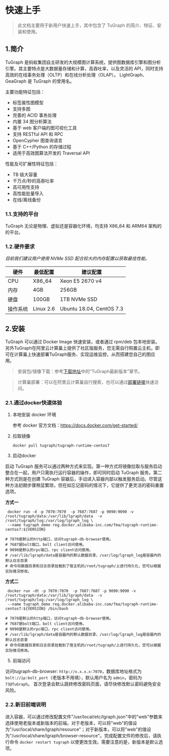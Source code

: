 # 快速上手

> 此文档主要用于新用户快速上手，其中包含了 TuGraph 的简介、特征、安装和使用。

## 1.简介

TuGraph 是蚂蚁集团自主研发的大规模图计算系统，提供图数据库引擎和图分析引擎。其主要特点是大数据量存储和计算，高吞吐率，以及灵活的 API，同时支持高效的在线事务处理（OLTP）和在线分析处理（OLAP）。 LightGraph、GeaGraph 是 TuGraph 的曾用名。

主要功能特征包括：

- 标签属性图模型
- 支持多图
- 完善的 ACID 事务处理
- 内置 34 图分析算法
- 基于 web 客户端的图可视化工具
- 支持 RESTful API 和 RPC
- OpenCypher 图查询语言
- 基于 C++/Python 的存储过程
- 适用于高效图算法开发的 Traversal API

性能及可扩展性特征包括：

- TB 级大容量
- 千万点/秒的高吞吐率
- 高可用性支持
- 高性能批量导入
- 在线/离线备份


### 1.1.支持的平台

TuGraph 无论是物理、虚拟还是容器化环境，均支持 X86_64 和 ARM64 架构的的平台。

### 1.2.硬件要求

_目前我们建议用户使用 NVMe SSD 配合较大的内存配置以获取最佳性能。_

| 硬件   | 最低配置      | 建议配置                     |
|------|-----------|--------------------------|
| CPU  | X86_64    | Xeon E5 2670 v4          |
| 内存   | 4GB       | 256GB                    |
| 硬盘   | 100GB     | 1TB NVMe SSD             |
| 操作系统 | Linux 2.6 | Ubuntu 18.04, CentOS 7.3 |

## 2.安装

TuGraph 可以通过 Docker Image 快速安装，或者通过 rpm/deb 包本地安装。另外TuGraph在阿里云计算巢上提供了社区版服务，您无需自行购置云主机，即可在计算巢上快速部署TuGraph服务、实现运维监控，从而搭建您自己的图应用。

> 安装包/镜像下载：参考[下载地址](../1.guide.md)中的“TuGraph最新版本”章节。

> 计算巢部署：可以在阿里云计算巢自行搜索，也可以通过[部署链接]( ../5.installation&running/5.cloud-deployment.md )快速访问。

### 2.1.通过docker快速体验

1. 本地安装 docker 环境

   参考 docker 官方文档：https://docs.docker.com/get-started/

2. 拉取镜像
   ```shell
   docker pull tugraph/tugraph-runtime-centos7
   ```

3. 启动docker

启动 TuGraph 服务可以通过两种方式来实现。第一种方式将镜像拉取与服务启动整合在一起，用户只需执行运行容器的操作，即可同时启动 TuGraph 服务。第二种方式则是在创建 TuGraph 容器后，手动进入容器内部以触发服务启动。尽管这种方法初期步骤稍显繁琐，但在如忘记密码的情况下，它提供了更灵活的密码重置选项。

**方式一**

   ```shell
    docker run -d -p 7070:7070  -p 7687:7687 -p 9090:9090 -v /root/tugraph/data:/var/lib/lgraph/data  -v /root/tugraph/log:/var/log/lgraph_log \
    --name tugraph_demo reg.docker.alibaba-inc.com/fma/tugraph-runtime-centos7:${VERSION}
   
   # 7070是默认的http端口，访问tugraph-db-browser使用。   
   # 7687是bolt端口，bolt client访问使用。
   # 9090是默认的rpc端口，rpc client访问使用。
   # /var/lib/lgraph/data是容器内的默认数据目录，/var/log/lgraph_log是容器内的默认日志目录
   # 命令将数据目录和日志目录挂载到了宿主机的/root/tugraph/上进行持久化，您可以根据实际情况修改。
   ```

**方式二**

   ```shell
    docker run -dt -p 7070:7070  -p 7687:7687 -p 9090:9090 -v /root/tugraph/data:/var/lib/lgraph/data  -v /root/tugraph/log:/var/log/lgraph_log \
    --name tugraph_demo reg.docker.alibaba-inc.com/fma/tugraph-runtime-centos7:${VERSION} /bin/bash
   
   # 7070是默认的http端口，访问tugraph-db-browser使用。   
   # 7687是bolt端口，bolt client访问使用。
   # 9090是默认的rpc端口，rpc client访问使用。
   # /var/lib/lgraph/data是容器内的默认数据目录，/var/log/lgraph_log是容器内的默认日志目录
   # 命令将数据目录和日志目录挂载到了宿主机的/root/tugraph/上进行持久化，您可以根据实际情况修改。
   ```

5. 前端访问

访问tugraph-db-browser: `http://x.x.x.x:7070`，数据库地址格式为 `bolt://ip:bolt_port`（老版本不用填），默认用户名为 `admin`，密码为 `73@TuGraph`。
首次登录会默认跳转修改密码页面，请尽快修改默认密码避免安全风险。   

### 2.2.新旧前端说明
进入容器，可以通过修改配置文件"/usr/local/etc/lgraph.json"中的"web"参数来选择使用老版本或新版本的前端。对于老版本，可以将"web"的值设为"/usr/local/share/lgraph/resource"；对于新版本，可以将"web"的值设为"/usr/local/share/lgraph/browser-resource"。完成配置文件的修改后，请执行命令 `docker restart tugraph` 以使更改生效。需要注意的是，新版本是默认选项。

